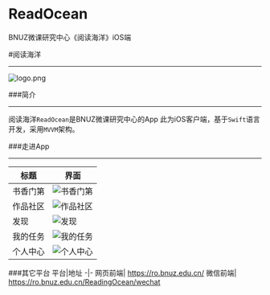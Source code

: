 # ReadOcean
BNUZ微课研究中心《阅读海洋》iOS端

#阅读海洋
- - -
![logo.png](https://upload-images.jianshu.io/upload_images/24889239-6574f44fb21b483f.png?imageMogr2/auto-orient/strip%7CimageView2/2/w/1240)


###简介
- - -
阅读海洋`ReadOcean`是BNUZ微课研究中心的App
此为iOS客户端，基于`Swift`语言开发，采用`MVVM`架构。

###走进App
- - -
 标题|界面
|----------------------------------------------|---------------------------------------------------|
书香门第|![书香门第](https://upload-images.jianshu.io/upload_images/24889239-28a8b992ceae8fec.gif?imageMogr2/auto-orient/strip)
作品社区|![作品社区](https://upload-images.jianshu.io/upload_images/24889239-eef602fa8b0c7218.gif?imageMogr2/auto-orient/strip)
发现|![发现](https://upload-images.jianshu.io/upload_images/24889239-5c6e9bb1d03c734c.gif?imageMogr2/auto-orient/strip)
我的任务|![我的任务](https://upload-images.jianshu.io/upload_images/24889239-3c58b3aed9c262e7.png?imageMogr2/auto-orient/strip%7CimageView2/2/w/1240)
个人中心|![个人中心](https://upload-images.jianshu.io/upload_images/24889239-0bcde8de8d726bdd.png?imageMogr2/auto-orient/strip%7CimageView2/2/w/1240)
 
###其它平台
平台|地址
-|-
网页前端|      https://ro.bnuz.edu.cn/
微信前端|      https://ro.bnuz.edu.cn/ReadingOcean/wechat
